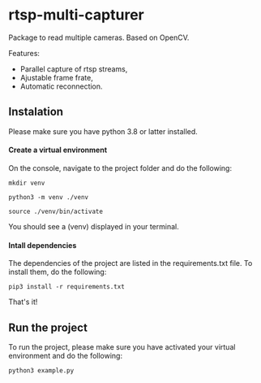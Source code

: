# rtsp-multi-capturer
Package to read multiple cameras. Based on OpenCV.

Features:
- Parallel capture of rtsp streams,
- Ajustable frame frate,
- Automatic reconnection.

## Instalation

Please make sure you have python 3.8 or latter installed.

#### Create a virtual environment

On the console, navigate to the project folder and do the following:

`mkdir venv`

`python3 -m venv ./venv`

`source ./venv/bin/activate`

You should see a (venv) displayed in your terminal.

#### Intall dependencies

The dependencies of the project are listed in the requirements.txt file. To install them, do the following:

`pip3 install -r requirements.txt`

That's it!

## Run the project

To run the project, please make sure you have activated your virtual environment and do the following:

`python3 example.py`
